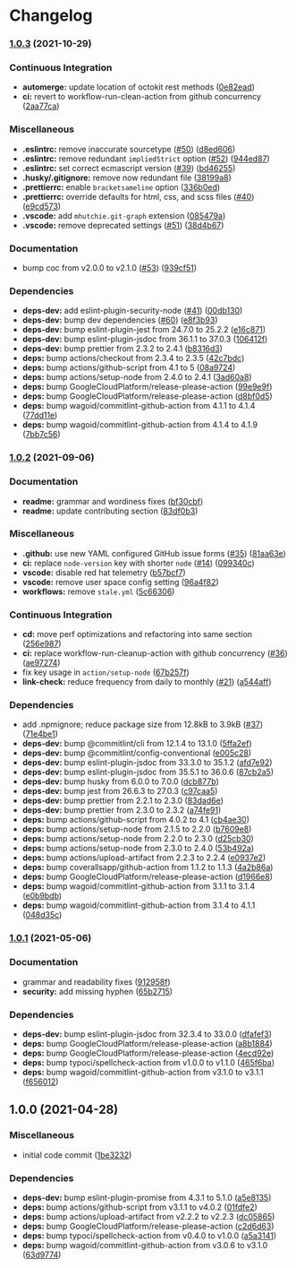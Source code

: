 # Changelog

### [1.0.3](https://www.github.com/Fdawgs/fastify-floc-off/compare/v1.0.2...v1.0.3) (2021-10-29)


### Continuous Integration

* **automerge:** update location of octokit rest methods ([0e82ead](https://www.github.com/Fdawgs/fastify-floc-off/commit/0e82ead92e0dd6f2f87e2ab545a4cd099fc14516))
* **ci:** revert to workflow-run-clean-action from github concurrency ([2aa77ca](https://www.github.com/Fdawgs/fastify-floc-off/commit/2aa77ca05c4752b0010f77beb3a895aec5608d1e))


### Miscellaneous

* **.eslintrc:** remove inaccurate sourcetype ([#50](https://www.github.com/Fdawgs/fastify-floc-off/issues/50)) ([d8ed606](https://www.github.com/Fdawgs/fastify-floc-off/commit/d8ed606d41e4a777e53e2695ccb25baeeb839c5e))
* **.eslintrc:** remove redundant `impliedStrict` option ([#52](https://www.github.com/Fdawgs/fastify-floc-off/issues/52)) ([944ed87](https://www.github.com/Fdawgs/fastify-floc-off/commit/944ed875b4417fe04442e826f6c87c33d139da3c))
* **.eslintrc:** set correct ecmascript version ([#39](https://www.github.com/Fdawgs/fastify-floc-off/issues/39)) ([bd46255](https://www.github.com/Fdawgs/fastify-floc-off/commit/bd46255f351285051881ac60183992bf512e6208))
* **.husky/.gitignore:** remove now redundant file ([38199a8](https://www.github.com/Fdawgs/fastify-floc-off/commit/38199a8f107d94f40b895dfe5f7cf6e14c957695))
* **.prettierrc:** enable `bracketsameline` option ([336b0ed](https://www.github.com/Fdawgs/fastify-floc-off/commit/336b0ed16982548526dd4ae152d7553eddca41f1))
* **.prettierrc:** override defaults for html, css, and scss files ([#40](https://www.github.com/Fdawgs/fastify-floc-off/issues/40)) ([e9cd573](https://www.github.com/Fdawgs/fastify-floc-off/commit/e9cd57371c640ee7897cbfe29a69911465e0286c))
* **.vscode:** add `mhutchie.git-graph` extension ([085479a](https://www.github.com/Fdawgs/fastify-floc-off/commit/085479a64a5f15e927b8cf8857094b68c2274cd6))
* **.vscode:** remove deprecated settings ([#51](https://www.github.com/Fdawgs/fastify-floc-off/issues/51)) ([38d4b67](https://www.github.com/Fdawgs/fastify-floc-off/commit/38d4b673918a4f2fbb6e26af6ed9d09f2e1154d5))


### Documentation

* bump coc from v2.0.0 to v2.1.0 ([#53](https://www.github.com/Fdawgs/fastify-floc-off/issues/53)) ([939cf51](https://www.github.com/Fdawgs/fastify-floc-off/commit/939cf510374fecd1c7bfc69ecba8a0f11799134b))


### Dependencies

* **deps-dev:** add eslint-plugin-security-node ([#41](https://www.github.com/Fdawgs/fastify-floc-off/issues/41)) ([00db130](https://www.github.com/Fdawgs/fastify-floc-off/commit/00db13030ab45f727acf35cc34c1ee649752e541))
* **deps-dev:** bump dev dependencies ([#60](https://www.github.com/Fdawgs/fastify-floc-off/issues/60)) ([e8f3b93](https://www.github.com/Fdawgs/fastify-floc-off/commit/e8f3b93f731e30a09ab8eba09850c56569991135))
* **deps-dev:** bump eslint-plugin-jest from 24.7.0 to 25.2.2 ([e16c871](https://www.github.com/Fdawgs/fastify-floc-off/commit/e16c87160bec68d10566faef9588f79cdbde3633))
* **deps-dev:** bump eslint-plugin-jsdoc from 36.1.1 to 37.0.3 ([106412f](https://www.github.com/Fdawgs/fastify-floc-off/commit/106412f8226c816c4428506cacc498467513e505))
* **deps-dev:** bump prettier from 2.3.2 to 2.4.1 ([b8316d3](https://www.github.com/Fdawgs/fastify-floc-off/commit/b8316d32298ae25131180cdf62b8bf396e0ee425))
* **deps:** bump actions/checkout from 2.3.4 to 2.3.5 ([42c7bdc](https://www.github.com/Fdawgs/fastify-floc-off/commit/42c7bdcf3df84ede028397165c98cd8db60cd111))
* **deps:** bump actions/github-script from 4.1 to 5 ([08a9724](https://www.github.com/Fdawgs/fastify-floc-off/commit/08a9724ee02f5ee78ad00343f892ef361377b8ec))
* **deps:** bump actions/setup-node from 2.4.0 to 2.4.1 ([3ad60a8](https://www.github.com/Fdawgs/fastify-floc-off/commit/3ad60a8c52ab700c65b2fd7289372b5fe8842796))
* **deps:** bump GoogleCloudPlatform/release-please-action ([99e9e9f](https://www.github.com/Fdawgs/fastify-floc-off/commit/99e9e9f5ef43bd3039f3316759440c5b78284cc2))
* **deps:** bump GoogleCloudPlatform/release-please-action ([d8bf0d5](https://www.github.com/Fdawgs/fastify-floc-off/commit/d8bf0d535855f7623e50f23be6768f9c2465a220))
* **deps:** bump wagoid/commitlint-github-action from 4.1.1 to 4.1.4 ([77dd11e](https://www.github.com/Fdawgs/fastify-floc-off/commit/77dd11eaf037b15fac1521fd795cf67f52b7601c))
* **deps:** bump wagoid/commitlint-github-action from 4.1.4 to 4.1.9 ([7bb7c56](https://www.github.com/Fdawgs/fastify-floc-off/commit/7bb7c5626cc2a2ee92a8f507f362b593402a371c))

### [1.0.2](https://www.github.com/Fdawgs/fastify-floc-off/compare/v1.0.1...v1.0.2) (2021-09-06)


### Documentation

* **readme:** grammar and wordiness fixes ([bf30cbf](https://www.github.com/Fdawgs/fastify-floc-off/commit/bf30cbf90f94dd5ca340fee9b81bf8cb7fda9092))
* **readme:** update contributing section ([83df0b3](https://www.github.com/Fdawgs/fastify-floc-off/commit/83df0b3567c6c377f5e0492b8f43c3ab3df41bae))


### Miscellaneous

* **.github:** use new YAML configured GitHub issue forms ([#35](https://www.github.com/Fdawgs/fastify-floc-off/issues/35)) ([81aa63e](https://www.github.com/Fdawgs/fastify-floc-off/commit/81aa63eb923a07da1e741ad7ae1c7899ea84e663))
* **ci:** replace `node-version` key with shorter `node` ([#14](https://www.github.com/Fdawgs/fastify-floc-off/issues/14)) ([099340c](https://www.github.com/Fdawgs/fastify-floc-off/commit/099340c5f27ddf573c50a30a987f73a6713bfd72))
* **vscode:** disable red hat telemetry ([b57bcf7](https://www.github.com/Fdawgs/fastify-floc-off/commit/b57bcf734378e96a8e981f0e753361fff41d50ac))
* **vscode:** remove user space config setting ([96a4f82](https://www.github.com/Fdawgs/fastify-floc-off/commit/96a4f82706a234f3c1c5d2134b2aa6567a65a702))
* **workflows:** remove `stale.yml` ([5c66306](https://www.github.com/Fdawgs/fastify-floc-off/commit/5c66306151ce5d6b21ccccfd59f7efae4c073342))


### Continuous Integration

* **cd:** move perf optimizations and refactoring into same section ([256e987](https://www.github.com/Fdawgs/fastify-floc-off/commit/256e98760fa071f4919bb7458bf2bb6d79bd426b))
* **ci:** replace workflow-run-cleanup-action with github concurrency ([#36](https://www.github.com/Fdawgs/fastify-floc-off/issues/36)) ([ae97274](https://www.github.com/Fdawgs/fastify-floc-off/commit/ae9727410e4f60bded6ffb2f413fb4fcae22d6fd))
* fix key usage in `action/setup-node` ([67b257f](https://www.github.com/Fdawgs/fastify-floc-off/commit/67b257f2168e4e83e33084ceaa876733248537fd))
* **link-check:** reduce frequency from daily to monthly ([#21](https://www.github.com/Fdawgs/fastify-floc-off/issues/21)) ([a544aff](https://www.github.com/Fdawgs/fastify-floc-off/commit/a544aff013f8debaa7d1cbc9d6602ca4accd07f1))


### Dependencies

* add .npmignore; reduce package size from 12.8kB to 3.9kB ([#37](https://www.github.com/Fdawgs/fastify-floc-off/issues/37)) ([71e4be1](https://www.github.com/Fdawgs/fastify-floc-off/commit/71e4be102b26715fe0045c08c87388053dd05762))
* **deps-dev:** bump @commitlint/cli from 12.1.4 to 13.1.0 ([5ffa2ef](https://www.github.com/Fdawgs/fastify-floc-off/commit/5ffa2ef384875dc48bcb9f0a4a67ee0799e7f005))
* **deps-dev:** bump @commitlint/config-conventional ([e005c28](https://www.github.com/Fdawgs/fastify-floc-off/commit/e005c28438f05ed125ca75a47bcca55ddb510658))
* **deps-dev:** bump eslint-plugin-jsdoc from 33.3.0 to 35.1.2 ([afd7e92](https://www.github.com/Fdawgs/fastify-floc-off/commit/afd7e9225a1362a5f1002d2cd1ee71f18a35db95))
* **deps-dev:** bump eslint-plugin-jsdoc from 35.5.1 to 36.0.6 ([87cb2a5](https://www.github.com/Fdawgs/fastify-floc-off/commit/87cb2a5049169c6f6836395c4340d971546499c5))
* **deps-dev:** bump husky from 6.0.0 to 7.0.0 ([dcb877b](https://www.github.com/Fdawgs/fastify-floc-off/commit/dcb877bd6cd39c8b95460484e15616e7406e63c2))
* **deps-dev:** bump jest from 26.6.3 to 27.0.3 ([c97caa5](https://www.github.com/Fdawgs/fastify-floc-off/commit/c97caa5c50cc4d4ce29945fb27ab2746c4f83bbe))
* **deps-dev:** bump prettier from 2.2.1 to 2.3.0 ([83dad6e](https://www.github.com/Fdawgs/fastify-floc-off/commit/83dad6ea1684f69044689f69b37642a992e3d70d))
* **deps-dev:** bump prettier from 2.3.0 to 2.3.2 ([a74fe91](https://www.github.com/Fdawgs/fastify-floc-off/commit/a74fe91c803be36a994662c33b5e1095d71c9a27))
* **deps:** bump actions/github-script from 4.0.2 to 4.1 ([cb4ae30](https://www.github.com/Fdawgs/fastify-floc-off/commit/cb4ae30025209de549875739485bfb150a670bd9))
* **deps:** bump actions/setup-node from 2.1.5 to 2.2.0 ([b7609e8](https://www.github.com/Fdawgs/fastify-floc-off/commit/b7609e812c585df95b7ce11bad848b371a59b062))
* **deps:** bump actions/setup-node from 2.2.0 to 2.3.0 ([d25cb30](https://www.github.com/Fdawgs/fastify-floc-off/commit/d25cb30d839a4213f48bcc386f8544d8b9a1385c))
* **deps:** bump actions/setup-node from 2.3.0 to 2.4.0 ([53b492a](https://www.github.com/Fdawgs/fastify-floc-off/commit/53b492a086fb6074def585b19567d18c1e430feb))
* **deps:** bump actions/upload-artifact from 2.2.3 to 2.2.4 ([e0937e2](https://www.github.com/Fdawgs/fastify-floc-off/commit/e0937e2d0286ada1bb87e9793e6819d4454dbd53))
* **deps:** bump coverallsapp/github-action from 1.1.2 to 1.1.3 ([4a2b86a](https://www.github.com/Fdawgs/fastify-floc-off/commit/4a2b86a75838a539d48e8566e4d6366344715e7a))
* **deps:** bump GoogleCloudPlatform/release-please-action ([d1966e8](https://www.github.com/Fdawgs/fastify-floc-off/commit/d1966e86d5270eb81cb555c7c6510d87dc25f93c))
* **deps:** bump wagoid/commitlint-github-action from 3.1.1 to 3.1.4 ([e0b9bdb](https://www.github.com/Fdawgs/fastify-floc-off/commit/e0b9bdbc6804cc8752b7661e46916f7d5b919184))
* **deps:** bump wagoid/commitlint-github-action from 3.1.4 to 4.1.1 ([048d35c](https://www.github.com/Fdawgs/fastify-floc-off/commit/048d35cbc1b7aab0093f573e1090f895188de94c))

### [1.0.1](https://www.github.com/Fdawgs/fastify-floc-off/compare/v1.0.0...v1.0.1) (2021-05-06)


### Documentation

* grammar and readability fixes ([912958f](https://www.github.com/Fdawgs/fastify-floc-off/commit/912958ffbc9f0cf38c41ac485b43971e738daa61))
* **security:** add missing hyphen ([65b2715](https://www.github.com/Fdawgs/fastify-floc-off/commit/65b27155eb9ec92f4ec6795c5c194e14d5c76ebd))


### Dependencies

* **deps-dev:** bump eslint-plugin-jsdoc from 32.3.4 to 33.0.0 ([dfafef3](https://www.github.com/Fdawgs/fastify-floc-off/commit/dfafef3f0bec52b87a511c895dbc5a6da1801fd8))
* **deps:** bump GoogleCloudPlatform/release-please-action ([a8b1884](https://www.github.com/Fdawgs/fastify-floc-off/commit/a8b1884a8137a0a56a1192dfcfd76d61b93dd9b5))
* **deps:** bump GoogleCloudPlatform/release-please-action ([4ecd92e](https://www.github.com/Fdawgs/fastify-floc-off/commit/4ecd92e54d8602e66cc915d9a5491f93d592efcc))
* **deps:** bump typoci/spellcheck-action from v1.0.0 to v1.1.0 ([465f6ba](https://www.github.com/Fdawgs/fastify-floc-off/commit/465f6ba6dc2e7b99f10fa10d48e894a8bab7dc90))
* **deps:** bump wagoid/commitlint-github-action from v3.1.0 to v3.1.1 ([f656012](https://www.github.com/Fdawgs/fastify-floc-off/commit/f656012e4fe6f50becd774080a637732a1128487))

## 1.0.0 (2021-04-28)


### Miscellaneous

* initial code commit ([1be3232](https://www.github.com/Fdawgs/fastify-floc-off/commit/1be3232ef0ee6de95c68df49ee4d636b79fe93d1))


### Dependencies

* **deps-dev:** bump eslint-plugin-promise from 4.3.1 to 5.1.0 ([a5e8135](https://www.github.com/Fdawgs/fastify-floc-off/commit/a5e813581cb6e59d83daa8f1a597cf2afed23945))
* **deps:** bump actions/github-script from v3.1.1 to v4.0.2 ([01fdfe2](https://www.github.com/Fdawgs/fastify-floc-off/commit/01fdfe2ebc3fceecac237633d70b80776d9b4781))
* **deps:** bump actions/upload-artifact from v2.2.2 to v2.2.3 ([dc05865](https://www.github.com/Fdawgs/fastify-floc-off/commit/dc05865e0098b046e5154feabd95769850c334c9))
* **deps:** bump GoogleCloudPlatform/release-please-action ([c2d6d63](https://www.github.com/Fdawgs/fastify-floc-off/commit/c2d6d63eba5361d4f38d7317c8015cc179423ffc))
* **deps:** bump typoci/spellcheck-action from v0.4.0 to v1.0.0 ([a5a3141](https://www.github.com/Fdawgs/fastify-floc-off/commit/a5a31416aadd25196534cd48dac6159a3afef2eb))
* **deps:** bump wagoid/commitlint-github-action from v3.0.6 to v3.1.0 ([63d9774](https://www.github.com/Fdawgs/fastify-floc-off/commit/63d977416956242073221dd9928f3f761fafe6e9))
